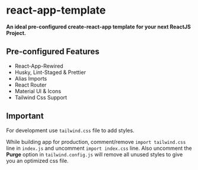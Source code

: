# react-app-template

**An ideal pre-configured create-react-app template for your next ReactJS Project.**

## Pre-configured Features
-   React-App-Rewired
-   Husky, Lint-Staged & Prettier
-   Alias Imports
-   React Router
-   Material UI & Icons
-   Tailwind Css Support

## Important

For development use `tailwind.css` file to add styles.

While building app for production, comment/remove `import tailwind.css` line in `index.js` and uncomment `import index.css` line. Also uncomment the **Purge** option in `tailwind.config.js` will remove all unused styles to give you an optimized css file.
